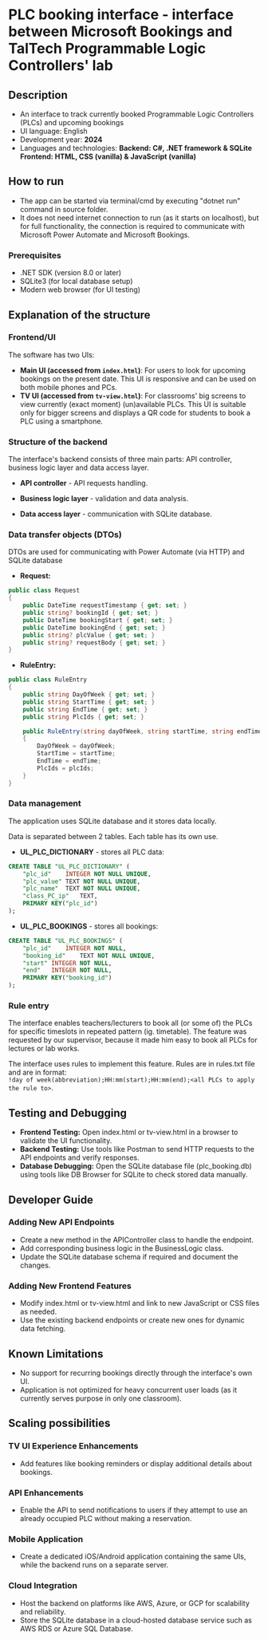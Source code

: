 # PLC booking interface - interface between Microsoft Bookings and TalTech Programmable Logic Controllers' lab

## Description

* An interface to track currently booked Programmable Logic Controllers (PLCs) and upcoming bookings
* UI language: English
* Development year: **2024**
* Languages and technologies: **Backend: C#, .NET framework & SQLite  Frontend: HTML, CSS (vanilla) & JavaScript (vanilla)**

## How to run

* The app can be started via terminal/cmd by executing "dotnet run" command in source folder.
* It does not need internet connection to run (as it starts on localhost), but for full functionality, the connection is required to communicate with Microsoft Power Automate and Microsoft Bookings.

### Prerequisites

* .NET SDK (version 8.0 or later)
* SQLite3 (for local database setup)
* Modern web browser (for UI testing)

## Explanation of the structure

### Frontend/UI
The software has two UIs:
*  **Main UI (accessed from `index.html`)**: For users to look for upcoming bookings on the present date. This UI is responsive and can be used on both mobile phones and PCs.
*  **TV UI (accessed from `tv-view.html`)**:  For classrooms' big screens to view currently (exact moment) (un)available PLCs. This UI is suitable only for bigger screens and displays a QR code for students to book a PLC using a smartphone.


### Structure of the backend
The interface's backend consists of three main parts: API controller, business logic layer and data access layer.

* **API controller** - API requests handling.

* **Business logic layer** - validation and data analysis.

* **Data access layer** - communication with SQLite database.

### Data transfer objects (DTOs)
DTOs are used for communicating with Power Automate (via HTTP) and SQLite database

* **Request:**

```csharp
public class Request
{
    public DateTime requestTimestamp { get; set; }
    public string? bookingId { get; set; }
    public DateTime bookingStart { get; set; }
    public DateTime bookingEnd { get; set; }
    public string? plcValue { get; set; }
    public string? requestBody { get; set; }
}
```
  
* **RuleEntry:**

```csharp
public class RuleEntry
{
    public string DayOfWeek { get; set; }
    public string StartTime { get; set; }
    public string EndTime { get; set; }
    public string PlcIds { get; set; }

    public RuleEntry(string dayOfWeek, string startTime, string endTime, string plcIds)
    {
        DayOfWeek = dayOfWeek;
        StartTime = startTime;
        EndTime = endTime;
        PlcIds = plcIds;
    }
}
```

### Data management
The application uses SQLite database and it stores data locally.

Data is separated between 2 tables. Each table has its own use.

* **UL_PLC_DICTIONARY** - stores all PLC data:

```sql
CREATE TABLE "UL_PLC_DICTIONARY" (
	"plc_id"	INTEGER NOT NULL UNIQUE,
	"plc_value"	TEXT NOT NULL UNIQUE,
	"plc_name"	TEXT NOT NULL UNIQUE,
	"class_PC_ip"	TEXT,
	PRIMARY KEY("plc_id")
);
```
  
* **UL_PLC_BOOKINGS** - stores all bookings:

```sql
CREATE TABLE "UL_PLC_BOOKINGS" (
	"plc_id"	INTEGER NOT NULL,
	"booking_id"	TEXT NOT NULL UNIQUE,
	"start"	INTEGER NOT NULL,
	"end"	INTEGER NOT NULL,
	PRIMARY KEY("booking_id")
);
```

### Rule entry
The interface enables teachers/lecturers to book all (or some of) the PLCs for specific timeslots in repeated pattern (ig. timetable). The feature was requested by our supervisor, because it made him easy to book all PLCs for lectures or lab works.

The interface uses rules to implement this feature. Rules are in rules.txt file and are in format:  
`!day of week(abbreviation);HH:mm(start);HH:mm(end);<all PLCs to apply the rule to>`.

## Testing and Debugging
* **Frontend Testing:** Open index.html or tv-view.html in a browser to validate the UI functionality.
* **Backend Testing:** Use tools like Postman to send HTTP requests to the API endpoints and verify responses.
* **Database Debugging:** Open the SQLite database file (plc_booking.db) using tools like DB Browser for SQLite to check stored data manually.

## Developer Guide

### Adding New API Endpoints
* Create a new method in the APIController class to handle the endpoint.
* Add corresponding business logic in the BusinessLogic class.
* Update the SQLite database schema if required and document the changes.

### Adding New Frontend Features
* Modify index.html or tv-view.html and link to new JavaScript or CSS files as needed.
* Use the existing backend endpoints or create new ones for dynamic data fetching.

## Known Limitations
* No support for recurring bookings directly through the interface's own UI.
* Application is not optimized for heavy concurrent user loads (as it currently serves purpose in only one classroom).

## Scaling possibilities

### TV UI Experience Enhancements
* Add features like booking reminders or display additional details about bookings.

### API Enhancements
* Enable the API to send notifications to users if they attempt to use an already occupied PLC without making a reservation.

### Mobile Application
* Create a dedicated iOS/Android application containing the same UIs, while the backend runs on a separate server.

### Cloud Integration
* Host the backend on platforms like AWS, Azure, or GCP for scalability and reliability.
* Store the SQLite database in a cloud-hosted database service such as AWS RDS or Azure SQL Database.

